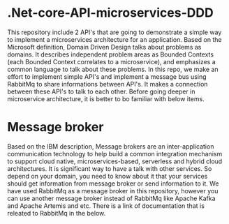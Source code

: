# .Net-core-API-microservices-DDD
This repository include 2 API's that are going to demonstrate a simple way to implement a microservices architecture for an application. Based on the Microsoft definition, Domain Driven Design talks about problems as domains. It describes independent problem areas as Bounded Contexts (each Bounded Context correlates to a microservice), and emphasizes a common language to talk about these problems. In this repo, we make an effort to implement simple API's and implement a message bus using RabbitMq to share informations between API's. It makes a connection between these API's to talk to each other. Before going deeper in microservice architecture, it is better to bo familiar with below items.

# Message broker
Based on the IBM description, Message brokers are an inter-application communication technology to help build a common integration mechanism to support cloud native, microservices-based, serverless and hybrid cloud architectures. It is significant way to have a talk with other services. So depend on your domain, you need to know about it that your services should get information from message broker or send information to it. We have used RabbitMq as a message broker in this repository, however you can use another message broker instead of RabbitMq like Apache Kafka and Apache Artemis and etc. There is a link of documentation that is releated to RabbitMq in the below.
